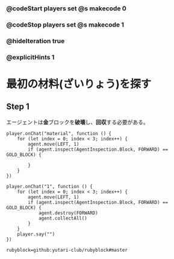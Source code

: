 ### @codeStart players set @s makecode 0
### @codeStop players set @s makecode 1

### @hideIteration true 
### @explicitHints 1


# 最初の材料(ざいりょう)を探す
<!-- # Detecting your first material -->


## Step 1
エージェントは**金**ブロックを**破壊**し、**回収**する必要がある。
<!-- The Agent needs to **destroy** and then **collect** the **gold** block.  -->


```template
player.onChat("material", function () {
    for (let index = 0; index < 3; index++) {
        agent.move(LEFT, 1)
        if (agent.inspect(AgentInspection.Block, FORWARD) == GOLD_BLOCK) {
            
        }
    }
})
```

```ghost
player.onChat("1", function () {
    for (let index = 0; index < 3; index++) {
        agent.move(LEFT, 1)
        if (agent.inspect(AgentInspection.Block, FORWARD) == GOLD_BLOCK) {
            agent.destroy(FORWARD)
            agent.collectAll()
        }
    }
    player.say("")
})
```

```package
rubyblock=github:yutari-club/rubyblock#master
```

